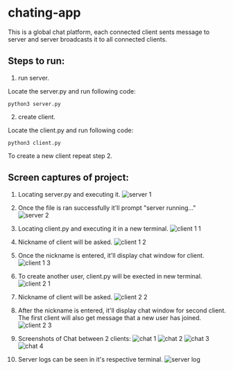 # chating-app

This is a global chat platform, each connected client sents message to server and server broadcasts it to all connected clients.

## Steps to run:

1. run server. 
  
 Locate the server.py and run following code:
 ```  
 python3 server.py 
 ```
 
 2. create client.
      
 Locate the client.py and run following code:
 ```  
 python3 client.py 
 ```
 
 To create a new client repeat step 2.

## Screen captures of project:

1. Locating server.py and executing it.
![server 1](https://github.com/Harsh-Thanki/chating-app/assets/92926065/a755ede8-e6a6-48c5-81a6-5164025410bd)


2. Once the file is ran successfully it'll prompt "server running..."
![server 2](https://github.com/Harsh-Thanki/chating-app/assets/92926065/4cb3f1d8-8ae0-457c-8e9e-878af2ec015a)


3. Locating client.py and executing it in a new terminal.
![client 1 1](https://github.com/Harsh-Thanki/chating-app/assets/92926065/b33f7de9-fb7b-4812-95ef-ffebcb4b0f90)


4. Nickname of client will be asked.
![client 1 2](https://github.com/Harsh-Thanki/chating-app/assets/92926065/ab1dfd56-43a6-4f77-ad9c-9dcc23849490)


5. Once the nickname is entered, it'll display chat window for client.
![client 1 3](https://github.com/Harsh-Thanki/chating-app/assets/92926065/c1e87742-24ff-4586-b654-97b5765ff0e0)


6. To create another user, client.py will be exected in new terminal.
![client 2 1](https://github.com/Harsh-Thanki/chating-app/assets/92926065/b32bc0e7-cb5e-44c8-9f5f-b57d6ca899ec)


7. Nickname of client will be asked.
![client 2 2](https://github.com/Harsh-Thanki/chating-app/assets/92926065/9a6ade38-3e97-4f05-951c-fc67d127df29)


8. After the nickname is entered, it'll display chat window for second client. The first client will also get message that a new user has joined.
![client 2 3](https://github.com/Harsh-Thanki/chating-app/assets/92926065/8f004424-2720-4acc-81d9-4008c9296eff)


9. Screenshots of Chat between 2 clients:
![chat 1](https://github.com/Harsh-Thanki/chating-app/assets/92926065/c0efffb9-b302-4c8c-a281-0c33d6a0c00a)
![chat 2](https://github.com/Harsh-Thanki/chating-app/assets/92926065/05a3ab48-db1d-4b77-9981-405d5dc8777e)
![chat 3](https://github.com/Harsh-Thanki/chating-app/assets/92926065/c8cce58f-9f2b-4a21-9016-7a455e741bfa)
![chat 4](https://github.com/Harsh-Thanki/chating-app/assets/92926065/82ff51da-95fe-4d36-a63f-1ef2c2eb6b02)


10. Server logs can be seen in it's respective terminal.
![server log](https://github.com/Harsh-Thanki/chating-app/assets/92926065/9d454fdf-ac68-48b6-9b54-f47069ab9517)

 

